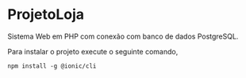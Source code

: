 # ProjetoLoja
Sistema Web em PHP com conexão com banco de dados PostgreSQL.

Para instalar o projeto execute o seguinte comando,
~~~
npm install -g @ionic/cli
